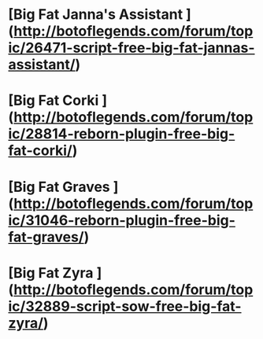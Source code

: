 [Big Fat Janna's Assistant ] (http://botoflegends.com/forum/topic/26471-script-free-big-fat-jannas-assistant/)
============
[Big Fat Corki ] (http://botoflegends.com/forum/topic/28814-reborn-plugin-free-big-fat-corki/)
============
[Big Fat Graves ] (http://botoflegends.com/forum/topic/31046-reborn-plugin-free-big-fat-graves/)
============
[Big Fat Zyra ] (http://botoflegends.com/forum/topic/32889-script-sow-free-big-fat-zyra/)
============
